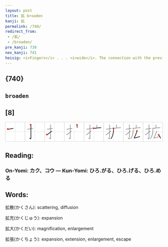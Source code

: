 ```yaml
---
layout: post
title: 拡 broaden
kanji: 拡
permalink: /740/
redirect_from:
 - /拡/
 - /broaden/
pre_kanji: 739
nex_kanji: 741
heisig: <i>Fingers</i> . . . <i>wide</i>. The connection with the previous character is very close. Beware.
---
```


## {740}

## `broaden`

## [8]

<div class="stroke"><img src="../images/E68BA1.png" /></div>

## Reading:

### On-Yomi: カク、コウ &mdash; Kun-Yomi: ひろ.がる、ひろ.げる、ひろ.める

## Words:

拡散(かくさん): scattering, diffusion

拡充(かくじゅう): expansion

拡大(かくだい): magnification, enlargement

拡張(かくちょう): expansion, extension, enlargement, escape
